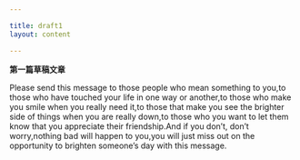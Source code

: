 ```yaml
---

title: draft1
layout: content

---
```


**第一篇草稿文章**

Please send this message to those people who mean something to you,to those who have touched your life in one way or another,to those who make you smile when you really need it,to those that make you see the brighter side of things when you are really down,to those who you want to let them know that you appreciate their friendship.And if you don’t, don’t worry,nothing bad will happen to you,you will just miss out on the opportunity to brighten someone’s day with this message.